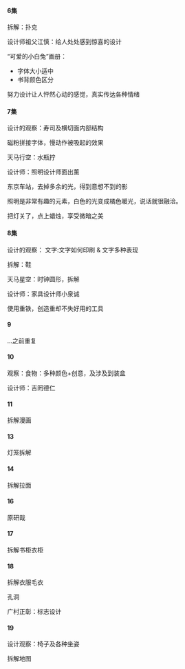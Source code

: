 #### 6集 

拆解：扑克

设计师祖父江慎：给人处处感到惊喜的设计

“可爱的小白兔”画册：

* 字体大小适中
* 书背颜色区分

努力设计让人怦然心动的感觉，真实传达各种情绪



#### 7集

设计的观察：寿司及横切面内部结构

磁粉拼接字体，慢动作被吸起的效果

天马行空：水瓶拧

设计师：照明设计师面出薰

东京车站，去掉多余的光，得到意想不到的影

照明是非常有趣的元素，白色的光变成橘色暖光，说话就很融洽。

把灯关了，点上蜡烛，享受微暗之美



#### 8集

设计的观察： 文字:文字如何印刷 & 文字多种表现

拆解：鞋

天马星空：时钟圆形，拆解

设计师：家具设计师小泉诚

使用重铁，创造重却不失好用的工具



#### 9

...之前重复



#### 10

观察：食物：多种颜色+创意，及涉及到装盒

设计师：吉罔德仁



#### 11

拆解漫画



#### 13

灯笼拆解



#### 14

拆解拉面



#### 16

原研哉



#### 17

拆解书柜衣柜



#### 18

拆解衣服毛衣

孔洞

广村正彰：标志设计



#### 19

设计观察：椅子及各种坐姿

拆解地图









